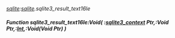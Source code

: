 _[sqlite](../../modules/sqlite/sqlite-module.md):[sqlite](../../modules/sqlite/sqlite-module.md).sqlite3\_result\_text16le_
##### Function sqlite3\_result\_text16le:Void( :[sqlite3_context](../../modules/sqlite/sqlite-sqlite3_context.md) Ptr,:Void Ptr,:[Int](../../modules/wonkey/wonkey-types-int.md),:Void(Void Ptr) )
